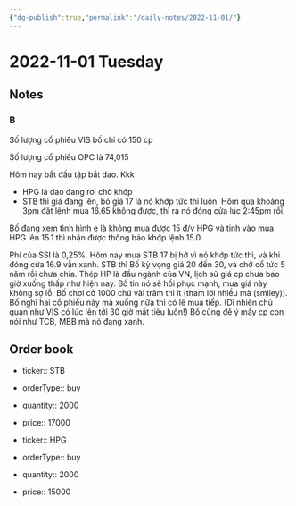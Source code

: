 ```yaml
---
{"dg-publish":true,"permalink":"/daily-notes/2022-11-01/"}
---
```


# 2022-11-01 Tuesday

## Notes

### B

Số lượng cổ phiếu VIS bố chỉ có 150 cp

Số lượng cổ phiếu OPC là 74,015

Hôm nay bắt đầu tập bắt dao. Kkk 
- HPG là dao đang rơi chờ khớp 
- STB thì giá đang lên, bỏ giá 17 là nó khớp tức thì luôn. Hôm qua khoảng 3pm đặt lệnh mua 16.65 không được, thì ra nó đóng cửa lúc 2:45pm rồi.

Bố đang xem tình hình e là không mua được 15 đ/v HPG và tinh vào mua HPG lên 15.1 thì nhận được thông báo khớp lệnh 15.0

Phí của SSI là 0,25%.
Hôm nay mua STB 17 bị hớ vì nó khớp tức thì, và khi đóng cửa 16.9 vẫn xanh. STB thì Bố kỳ vọng giá 20 đến 30, và chờ cổ tức 5 năm rồi chưa chia.
Thép HP là đầu ngành của VN, lịch sử giá cp chưa bao giờ xuống thấp như hiện nay. Bố tin nó sẽ hồi phục mạnh, mua giá này không sợ lỗ.
Bố chơi cở 1000 chứ vài trăm thì ít (tham lời nhiều mà (smiley)).
Bố nghĩ hai cổ phiếu này mà xuống nữa thì có lẽ mua tiếp.
(Dĩ nhiên chủ quan như VIS có lúc lên tới 30 giờ mất tiêu luôn!)
Bố cũng để ý mấy cp con nói như TCB, MBB mà nó đang xanh.

## Order book

- ticker:: STB
- orderType:: buy
- quantity:: 2000
- price:: 17000

- ticker:: HPG
- orderType:: buy
- quantity:: 2000
- price:: 15000